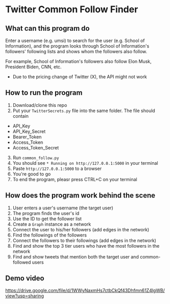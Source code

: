 # Twitter Common Follow Finder
## What can this program do
Enter a username (e.g. umsi) to search for the user (e.g. School of Information), and the program looks through School of Information's followers' following lists and shows whom the followers also follow. 

For example, School of Information's followers also follow Elon Musk, President Biden, CNN, etc. 
* Due to the pricing change of Twitter (X), the API might not work

## How to run the program
1. Download/clone this repo
2. Put your `TwitterSecrets.py` file into the same folder. The file should contain
  - API_Key
  - API_Key_Secret
  - Bearer_Token
  - Access_Token
  - Access_Token_Secret
3. Run `common_follow.py`
4. You should see `* Running on http://127.0.0.1:5000` in your terminal
5. Paste `http://127.0.0.1:5000` to a browser
6. You're good to go
7. To end the program, pleasr press CTRL+C on your terminal

## How does the program work behind the scene
1. User enters a user's username (the target user)
2. The program finds the user's id
3. Use the ID to get the follower list
4. Create a `Graph` instance as a network
5. Connect the user to his/her followers (add edges in the network)
6. Find the followings of the followers
7. Connect the followers to their followings (add edges in the network)
8. Find and show the top 3 tier users who have the most followers in the network
9. Find and show tweets that mention both the target user and common-followed users

## Demo video
https://drive.google.com/file/d/1WWyNaxmHs7ctbCkQf43Dhfmn61Z4lgWB/view?usp=sharing

